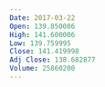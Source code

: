 ```yaml
---
Date: 2017-03-22
Open: 139.850006
High: 141.600006
Low: 139.759995
Close: 141.419998
Adj Close: 138.682877
Volume: 25860200
---
```

